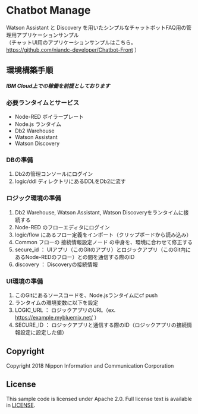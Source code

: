 # Chatbot Manage

Watson Assistant と Discovery を用いたシンプルなチャットボットFAQ用の管理用アプリケーションサンプル  
（チャットUI用のアプリケーションサンプルはこちら。https://github.com/niandc-developer/Chatbot-Front ）


## 環境構築手順

***IBM Cloud上での稼働を前提としております***  

### 必要ランタイムとサービス
* Node-RED ボイラープレート
* Node.js ランタイム
* Db2 Warehouse
* Watson Assistant
* Watson Discovery

### DBの準備
1. Db2の管理コンソールにログイン
2. logic/ddl ディレクトリにあるDDLをDb2に流す

### ロジック環境の準備
1. Db2 Warehouse, Watson Assistant, Watson Discoveryをランタイムに接続する
2. Node-RED のフローエディタにログイン
3. logic/flow にあるフロー定義をインポート（クリップボードから読み込み）
4. Common フローの 接続情報設定ノード の中身を、環境に合わせて修正する
  1. secure_id ： UIアプリ（このGitのアプリ）とロジックアプリ（このGit内にあるNode-REDのフロー）との間を通信する際のID
  2. discovery ： Discoveryの接続情報

### UI環境の準備
1. このGitにあるソースコードを、Node.jsランタイムにcf push
2. ランタイムの環境変数に以下を設定
  1. LOGIC_URL ： ロジックアプリのURL（ex. https://example.mybluemix.net/ ）
  2. SECURE_ID ： ロジックアプリと通信する際のID（ロジックアプリの接続情報設定に設定した値）


## Copyright
Copyright 2018 Nippon Information and Communication Corporation

## License
This sample code is licensed under Apache 2.0.
Full license text is available in [LICENSE](LICENSE).
